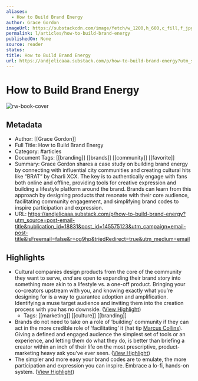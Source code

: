 ```yaml
---
aliases:
  - How to Build Brand Energy
author: Grace Gordon
imageUrl: https://substackcdn.com/image/fetch/w_1200,h_600,c_fill,f_jpg,q_auto:good,fl_progressive:steep,g_auto/https%3A%2F%2Fsubstack-post-media.s3.amazonaws.com%2Fpublic%2Fimages%2F09e83d56-8810-4b61-bae0-a620ac4635d2_1600x1029.png
permalink: l/articles/how-to-build-brand-energy
publishedOn: None
source: reader
status: 
title: How to Build Brand Energy
url: https://andjelicaaa.substack.com/p/how-to-build-brand-energy?utm_source=post-email-title&publication_id=18831&post_id=145575123&utm_campaign=email-post-title&isFreemail=false&r=og9hp&triedRedirect=true&utm_medium=email
---
```

# How to Build Brand Energy

![rw-book-cover](https://substackcdn.com/image/fetch/w_1200,h_600,c_fill,f_jpg,q_auto:good,fl_progressive:steep,g_auto/https%3A%2F%2Fsubstack-post-media.s3.amazonaws.com%2Fpublic%2Fimages%2F09e83d56-8810-4b61-bae0-a620ac4635d2_1600x1029.png)

## Metadata

- Author: [[Grace Gordon]]
- Full Title: How to Build Brand Energy
- Category: #articles
- Document Tags: [[branding]] [[brands]] [[community]] [[favorite]]
- Summary: Grace Gordon shares a case study on building brand energy by connecting with influential city communities and creating cultural hits like “BRAT” by Charli XCX. The key is to authentically engage with fans both online and offline, providing tools for creative expression and building a lifestyle platform around the brand. Brands can learn from this approach by designing products that resonate with their core audience, facilitating community engagement, and simplifying brand codes to inspire participation and expression.
- URL: https://andjelicaaa.substack.com/p/how-to-build-brand-energy?utm_source=post-email-title&publication_id=18831&post_id=145575123&utm_campaign=email-post-title&isFreemail=false&r=og9hp&triedRedirect=true&utm_medium=email

## Highlights

- Cultural companies design products from the core of the community they want to serve, _and_ are open to expanding their brand story into something more akin to a lifestyle vs. a one-off product. Bringing your co-creators upstream with you, and knowing exactly what you’re designing for is a way to guarantee adoption and amplification. Identifying a muse target audience and inviting them into the creation process with you has no downside. ([View Highlight](https://read.readwise.io/read/01j0axaxy7nd44cn5fnwxhn5fq))
    - Tags: [[marketing]] [[culture]] [[branding]]
- Brands do not need to take on a role of ‘building’ community if they can act in the more credible role of ‘facilitating’ it (hat tip [Marcus Collins](https://www.instagram.com/p/C8DDlm4PjId/)). Giving a defined and engaged audience the simplest set of tools or an experience, and letting them do what they do, is better than briefing a creator within an inch of their life on the most prescriptive, product-marketing heavy ask you’ve ever seen. ([View Highlight](https://read.readwise.io/read/01j0axb9kfdjx15h4tzkgb8nqj))
- The simpler and more easy your brand codes are to emulate, the more participation and expression you can inspire. Embrace a lo-fi, hands-on system. ([View Highlight](https://read.readwise.io/read/01j0axbgypqsxaqzn2dydp0yf1))
